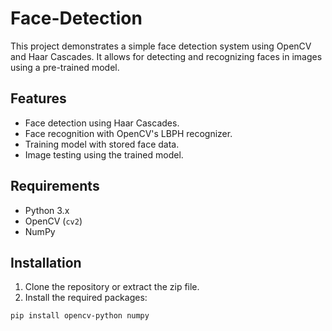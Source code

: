 # Face-Detection

This project demonstrates a simple face detection system using OpenCV and Haar Cascades. It allows for detecting and recognizing faces in images using a pre-trained model.

## Features

- Face detection using Haar Cascades.
- Face recognition with OpenCV's LBPH recognizer.
- Training model with stored face data.
- Image testing using the trained model.

 ## Requirements

- Python 3.x
- OpenCV (`cv2`)
- NumPy

## Installation

1. Clone the repository or extract the zip file.
2. Install the required packages:

```bash
pip install opencv-python numpy
